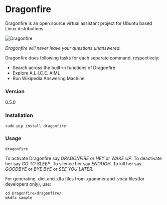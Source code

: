 # Dragonfire

Dragonfire is an open source virtual assistant project for Ubuntu based Linux distributions

![Dragonfire](https://raw.githubusercontent.com/mertyildiran/Dragonfire/master/docs/img/dragonfire.gif)

*Dragonfire will never leave your questions unanswered.*

Dragonfire does following tasks for each separate command, respectively:

 - Search across the built-in functions of Dragonfire
 - Explore A.L.I.C.E. AIML
 - Run Wikipedia Answering Machine

### Version

0.5.0

### Installation

```Shell
sudo pip install dragonfire
```

### Usage

```Shell
dragonfire
```

To activate Dragonfire say *DRAGONFIRE* or *HEY* or *WAKE UP*.
To deactivate her say *GO TO SLEEP*.
To silence her say *ENOUGH*.
To kill her say *GOODBYE* or *BYE BYE* or *SEE YOU LATER*.

For generating .dict and .dfa files from .grammer and .voca files(for developers only), use:

```Shell
cd Dragonfire/dragonfire/
mkdfa sample
```
